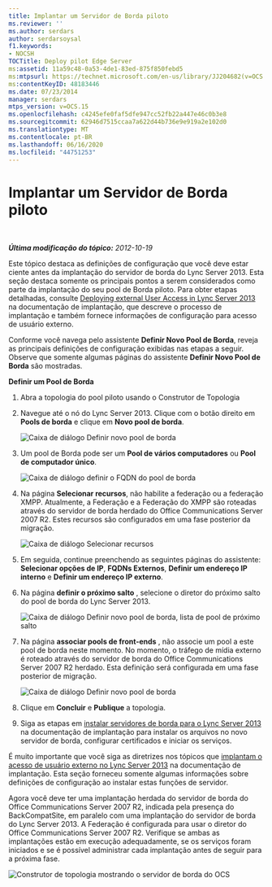 ```yaml
---
title: Implantar um Servidor de Borda piloto
ms.reviewer: ''
ms.author: serdars
author: serdarsoysal
f1.keywords:
- NOCSH
TOCTitle: Deploy pilot Edge Server
ms:assetid: 11a59c48-0a53-4de1-83ed-875f850febd5
ms:mtpsurl: https://technet.microsoft.com/en-us/library/JJ204682(v=OCS.15)
ms:contentKeyID: 48183446
ms.date: 07/23/2014
manager: serdars
mtps_version: v=OCS.15
ms.openlocfilehash: c4245efe0faf5dfe947cc52fb22a447e46c0b3e8
ms.sourcegitcommit: 62946d7515ccaa7a622d44b736e9e919a2e102d0
ms.translationtype: MT
ms.contentlocale: pt-BR
ms.lasthandoff: 06/16/2020
ms.locfileid: "44751253"
---
```

<div data-xmlns="http://www.w3.org/1999/xhtml">

<div class="topic" data-xmlns="http://www.w3.org/1999/xhtml" data-msxsl="urn:schemas-microsoft-com:xslt" data-cs="https://msdn.microsoft.com/">

<div data-asp="https://msdn2.microsoft.com/asp">

# <a name="deploy-pilot-edge-server"></a>Implantar um Servidor de Borda piloto

</div>

<div id="mainSection">

<div id="mainBody">

<span> </span>

_**Última modificação do tópico:** 2012-10-19_

Este tópico destaca as definições de configuração que você deve estar ciente antes da implantação do servidor de borda do Lync Server 2013. Esta seção destaca somente os principais pontos a serem considerados como parte da implantação do seu pool de Borda piloto. Para obter etapas detalhadas, consulte [Deploying external User Access in Lync Server 2013](lync-server-2013-deploying-external-user-access.md) na documentação de implantação, que descreve o processo de implantação e também fornece informações de configuração para acesso de usuário externo.

Conforme você navega pelo assistente **Definir Novo Pool de Borda**, reveja as principais definições de configuração exibidas nas etapas a seguir. Observe que somente algumas páginas do assistente **Definir Novo Pool de Borda** são mostradas.

**Definir um Pool de Borda**

1.  Abra a topologia do pool piloto usando o Construtor de Topologia

2.  Navegue até o nó do Lync Server 2013. Clique com o botão direito em **Pools de borda** e clique em **Novo pool de borda**.
    
    ![Caixa de diálogo Definir novo pool de borda](images/JJ205306.a90d388c-49ff-4620-a19d-42e2f1bb559c(OCS.15).jpg "Caixa de diálogo Definir novo pool de borda")

3.  Um pool de Borda pode ser um **Pool de vários computadores** ou **Pool de computador único**.
    
    ![Caixa de diálogo definir o FQDN do pool de borda](images/JJ205306.4904fe8f-537c-4e66-a399-1bd8a316dc10(OCS.15).jpg "Caixa de diálogo definir o FQDN do pool de borda")

4.  Na página **Selecionar recursos**, não habilite a federação ou a federação XMPP. Atualmente, a Federação e a Federação do XMPP são roteadas através do servidor de borda herdado do Office Communications Server 2007 R2. Estes recursos são configurados em uma fase posterior da migração.
    
    ![Caixa de diálogo Selecionar recursos](images/JJ205306.cb0b45a4-2856-45ba-bd97-e49fafbb077e(OCS.15).jpg "Caixa de diálogo Selecionar recursos")

5.  Em seguida, continue preenchendo as seguintes páginas do assistente: **Selecionar opções de IP**, **FQDNs Externos**, **Definir um endereço IP interno** e **Definir um endereço IP externo**.

6.  Na página **definir o próximo salto** , selecione o diretor do próximo salto do pool de borda do Lync Server 2013.
    
    ![Caixa de diálogo Definir novo pool de borda, lista de pool de próximo salto](images/JJ204682.61d963d5-e0bd-4b1f-b437-e37c267347ba(OCS.15).jpg "Caixa de diálogo Definir novo pool de borda, lista de pool de próximo salto")

7.  Na página **associar pools de front-ends** , não associe um pool a este pool de borda neste momento. No momento, o tráfego de mídia externo é roteado através do servidor de borda do Office Communications Server 2007 R2 herdado. Esta definição será configurada em uma fase posterior de migração.
    
    ![Caixa de diálogo Definir novo pool de borda](images/JJ204682.bb538039-bd2a-40ed-a120-8b80bd2cefc2(OCS.15).jpg "Caixa de diálogo Definir novo pool de borda")

8.  Clique em **Concluir** e **Publique** a topologia.

9.  Siga as etapas em [instalar servidores de borda para o Lync Server 2013](lync-server-2013-install-edge-servers.md) na documentação de implantação para instalar os arquivos no novo servidor de borda, configurar certificados e iniciar os serviços.

É muito importante que você siga as diretrizes nos tópicos que [implantam o acesso de usuário externo no Lync Server 2013](lync-server-2013-deploying-external-user-access.md) na documentação de implantação. Esta seção forneceu somente algumas informações sobre definições de configuração ao instalar estas funções de servidor.

Agora você deve ter uma implantação herdada do servidor de borda do Office Communications Server 2007 R2, indicada pela presença do BackCompatSite, em paralelo com uma implantação do servidor de borda do Lync Server 2013. A Federação é configurada para usar o diretor do Office Communications Server 2007 R2. Verifique se ambas as implantações estão em execução adequadamente, se os serviços foram iniciados e se é possível administrar cada implantação antes de seguir para a próxima fase.

![Construtor de topologia mostrando o servidor de borda do OCS](images/JJ204682.171363a3-eaf0-4c94-bd41-02b1ab6fa7dc(OCS.15).jpg "Construtor de topologia mostrando o servidor de borda do OCS")

</div>

<span> </span>

</div>

</div>

</div>

